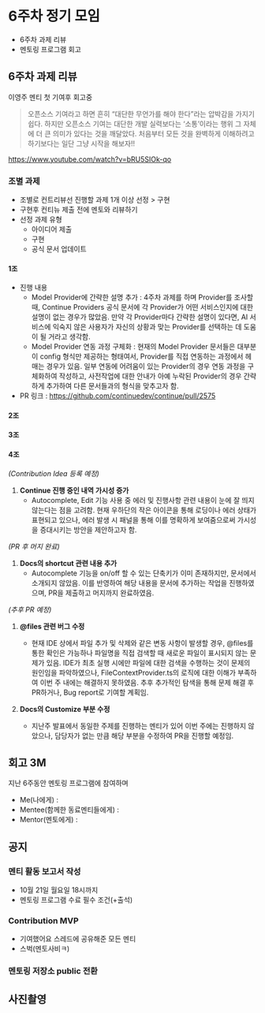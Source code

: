# 6주차 정기 모임
- 6주차 과제 리뷰
- 멘토링 프로그램 회고

## 6주차 과제 리뷰
이영주 멘티 첫 기여후 회고중  
> 오픈소스 기여라고 하면 흔히 “대단한 무언가를 해야 한다”라는 압박감을 가지기 쉽다.
> 하지만 오픈소스 기여는 대단한 개발 실력보다는 ‘소통’이라는 행위 그 자체에 더 큰 의미가 있다는 것을 깨달았다.
> 처음부터 모든 것을 완벽하게 이해하려고 하기보다는 일단 그냥 시작을 해보자!!

https://www.youtube.com/watch?v=bRU5SIOk-qo

### 조별 과제 
- 조별로 컨트리뷰선 진행할 과제 1개 이상 선정 > 구현
- 구현후 컨티뉴 제출 전에 멘토와 리뷰하기
- 선정 과제 유형
  - 아이디어 제출
  - 구현
  - 공식 문서 업데이트

#### 1조

- 진행 내용
  - Model Provider에 간략한 설명 추가 : 4주차 과제를 하며 Provider를 조사할 때, Continue Providers 공식 문서에 각 Provider가 어떤 서비스인지에 대한 설명이 없는 경우가 많았음. 만약 각 Provider마다 간략한 설명이 있다면, AI 서비스에 익숙지 않은 사용자가 자신의 상황과 맞는 Provider를 선택하는 데 도움이 될 거라고 생각함.
  - Model Provider 연동 과정 구체화 : 현재의 Model Provider 문서들은 대부분이 config 형식만 제공하는 형태여서, Provider를 직접 연동하는 과정에서 헤매는 경우가 있음. 일부 연동에 어려움이 있는 Provider의 경우 연동 과정을 구체화하여 작성하고, 사전작업에 대한 안내가 아예 누락된 Provider의 경우 간략하게 추가하여 다른 문서들과의 형식을 맞추고자 함.
- PR 링크 : https://github.com/continuedev/continue/pull/2575

#### 2조

#### 3조

#### 4조

*(Contribution Idea 등록 예정)*

1. **Continue 진행 중인 내역 가시성 증가**
   - Autocomplete, Edit 기능 사용 중 에러 및 진행사항 관련 내용이 눈에 잘 띄지 않는다는 점을 고려함. 현재 우하단의 작은 아이콘을 통해 로딩이나 에러 상태가 표현되고 있으나, 에러 발생 시 패널을 통해 이를 명확하게 보여줌으로써 가시성을 증대시키는 방안을 제안하고자 함.

*(PR 후 머지 완료)*

1. **Docs의 shortcut 관련 내용 추가**
   - Autocomplete 기능을 on/off 할 수 있는 단축키가 이미 존재하지만, 문서에서 소개되지 않았음. 이를 반영하여 해당 내용을 문서에 추가하는 작업을 진행하였으며, PR을 제출하고 머지까지 완료하였음.

*(추후 PR 예정)*

1. **@files 관련 버그 수정**
   - 현재 IDE 상에서 파일 추가 및 삭제와 같은 변동 사항이 발생할 경우, @files를 통한 확인은 가능하나 파일명을 직접 검색할 때 새로운 파일이 표시되지 않는 문제가 있음. IDE가 최초 실행 시에만 파일에 대한 검색을 수행하는 것이 문제의 원인임을 파악하였으나, FileContextProvider.ts의 로직에 대한 이해가 부족하여 이번 주 내에는 해결하지 못하였음. 추후 추가적인 탐색을 통해 문제 해결 후 PR하거나, Bug report로 기여할 계획임.

2. **Docs의 Customize 부분 수정**
   - 지난주 발표에서 동일한 주제를 진행하는 멘티가 있어 이번 주에는 진행하지 않았으나, 담당자가 없는 만큼 해당 부분을 수정하여 PR을 진행할 예정임.


## 회고 3M
지난 6주동안 멘토링 프로그램에 참여하며
- Me(나에게) : 
- Mentee(함께한 동료멘티들에게) :
- Mentor(멘토에게) : 


## 공지
### 멘티 활동 보고서 작성
- 10월 21일 월요일 18시까지
- 멘토링 프로그램 수료 필수 조건(+출석)

### Contribution MVP
- 기여했어요 스레드에 공유해준 모든 멘티
- 스벅(멘토사비ㅋ)

### 멘토링 저장소 public 전환

## 사진촬영
